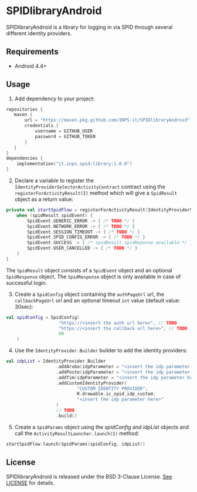 <!--
SPDX-FileCopyrightText: 2021 Istituto Nazionale Previdenza Sociale

SPDX-License-Identifier: BSD-3-Clause
-->

# SPIDlibraryAndroid

SPIDlibraryAndroid is a library for logging in via SPID through several different identity providers.

## Requirements

- Android 4.4+

## Usage
1. Add dependency to your project:
```kotlin
repositories {
   maven {
       url = "https://maven.pkg.github.com/INPS-it/SPIDlibraryAndroid"
       credentials {
           username = GITHUB_USER
           password = GITHUB_TOKEN
       }
   }
}
dependencies {
    implementation("it.inps.spid:library:1.0.0")
}
```
2. Declare a variable to register the `IdentityProviderSelectorActivityContract` contract using the `registerForActivityResult(I)` method which will give a `SpidResult` object as a return value:
```kotlin
private val startSpidFlow = registerForActivityResult(IdentityProviderSelectorActivityContract()) { spidResult ->
    when (spidResult.spidEvent) {
        SpidEvent.GENERIC_ERROR -> { /* TODO */ }
        SpidEvent.NETWORK_ERROR -> { /* TODO */ }
        SpidEvent.SESSION_TIMEOUT -> { /* TODO */ }
        SpidEvent.SPID_CONFIG_ERROR -> { /* TODO */ }
        SpidEvent.SUCCESS -> { /* spidResult.spidReponse available */ }
        SpidEvent.USER_CANCELLED -> { /* TODO */ }
    }
}
```
The `SpidResult` object consists of a `SpidEvent` object and an optional `SpidResponse` object. The `SpidResponse` object is only available in case of successful login.

3. Create a `SpidConfig` object containing the `authPageUrl` url, the `callbackPageUrl` url and an optional timeout `int` value (default value: 30sec): 
```kotlin
val spidConfig = SpidConfig(
                    "https://<insert the auth url here>", // TODO
                    "https://<insert the callback url here>", // TODO
                    60
    )
```
4. Use the `IdentityProvider.Builder` builder to add the identity providers:
```kotlin
val idpList = IdentityProvider.Builder
                   .addAruba(idpParameter = "<insert the idp parameter here>")
                   .addPoste(idpParameter = "<insert the idp parameter here>")
                   .addTim(idpParameter = "<insert the idp parameter here>")
                   .addCustomIdentityProvider(
                           "CUSTOM IDENTITY PROVIDER",
                           R.drawable.ic_spid_idp_custom,
                           "<insert the idp parameter here>"
                   )
                   // TODO
                   .build()
```
5. Create a `SpidParams` object using the _spidConfig_ and _idpList_ objects and call the `ActivityResultLauncher.launch(I)` method:
```kotlin
startSpidFlow.launch(SpidParams(spidConfig, idpList))
```

## License

SPIDlibraryAndroid is released under the BSD 3-Clause License. [See LICENSE](https://github.com/INPS-it/SPIDlibraryAndroid/blob/main/LICENSE) for details.
